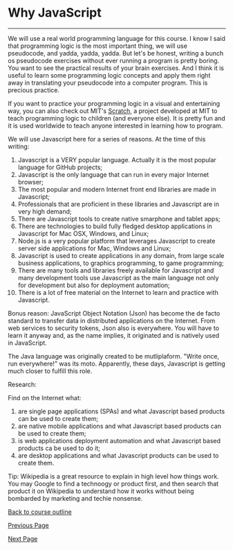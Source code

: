 # Why JavaScript
---
We will use a real world programming language for this course. I know I said that programming logic is the most important thing, we will use pseudocode, and yadda, yadda, yadda. But let's be honest, writing a bunch os pseudocode exercises without ever running a program 
is pretty boring. You want to see the practical results of your brain exercises. And I think it is useful to learn some programming 
logic concepts and apply them right away in translating your pseudocode into a computer program. This is precious practice.

If you want to practice your programming logic in a visual and entertaining way, you can also check out MIT's [Scratch](https://scratch.mit.edu/), a project developed at MIT to teach programming logic to children (and everyone else). It is pretty fun and
it is used worldwide to teach anyone interested in learning how to program.

We will use Javascript here for a series of reasons. At the time of this writing:
1. Javascript is a VERY popular language. Actually it is the most popular language for GitHub projects;
2. Javascript is the only language that can run in every major Internet browser;
3. The most popular and modern Internet front end libraries are made in Javascript;
4. Professionals that are proficient in these libraries and Javascript are in very high demand;
5. There are Javascript tools to create native smarphone and tablet apps;
6. There are technologies to build fully fledged desktop applications in Javascript for Mac OSX, Windows, and Linux;
7. Node.js is a very popular platform that leverages Javascript to create server side applications for Mac, Windows and Linux;
8. Javascript is used to create applications in any domain, from large scale business applications, to graphics programming, to game programming;
9. There are many tools and libraries freely available for Javascript and many development tools use Javascript as the main language not only for development but also for deployment automation;
10. There is a lot of free material on the Internet to learn and practice with Javascript.

Bonus reason: JavaScript Object Notation (Json) has become the de facto standard to transfer data in distributed applications on the Internet. From web services to security tokens, Json also is everywhere. You will have to learn it anyway and, as the name implies, it originated and is natively used in JavaScript.

The Java language was originally created to be mutliplaform. "Write once, run everywhere!" was its moto. Apparently, these days, Javascript is getting much closer to fulfill this role.

Research:

Find on the Internet what:
1. are single page applications (SPAs) and what Javascript based products can be used to create them;
2. are native mobile applications and what Javascript based products can be used to create them;
3. is web applications deployment automation and what Javascript based products ca be used to do it;
4. are desktop applications and what Javascript products can be used to create them.

Tip: Wikipedia is a great resource to explain in high level how things work. You may Google to find a technoogy or product first, and then search that product it on Wikipedia to understand how it works without being bombarded by marketing and techie nonsense.

[Back to course outline](https://github.com/mbarsott/LearnProgrammingWithJavascript/blob/master/README.md#learnprogrammingwithjavascript)

[Previous Page](https://github.com/mbarsott/LearnProgrammingWithJavascript/blob/master/01_WhatIsComputerProgramming.md#what-is-computer-programming)

[Next Page](https://github.com/mbarsott/LearnProgrammingWithJavascript/blob/master/03_ExecutionAndDevelopmentEnvironments.md#execution-and-development-environments)
